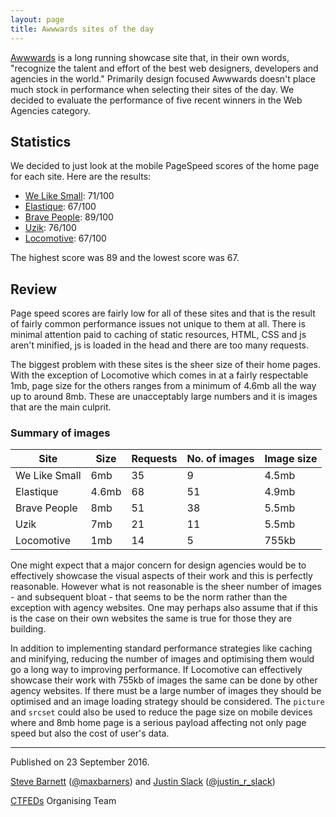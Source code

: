 ```yaml
---
layout: page
title: Awwwards sites of the day
---
```


[Awwwards](http://awwwards.com) is a long running showcase site that, in their own words, "recognize the talent and effort of the best web designers, developers and agencies in the world." Primarily design focused Awwwards doesn't place much stock in performance when selecting their sites of the day. We decided to evaluate the performance of five recent winners in the Web Agencies category.

## Statistics

We decided to just look at the mobile PageSpeed scores of the home page for each site. Here are the results:

- [We Like Small](https://developers.google.com/speed/pagespeed/insights/?url=http%3A%2F%2Fwww.welikesmall.com%2F): 71/100
- [Elastique](https://developers.google.com/speed/pagespeed/insights/?url=https%3A%2F%2Fwww.elastique.de%2Fwork%2F): 67/100
- [Brave People](https://developers.google.com/speed/pagespeed/insights/?url=http%3A%2F%2Fbravepeople.co%2F&tab=mobile): 89/100
- [Uzik](https://developers.google.com/speed/pagespeed/insights/?url=http%3A%2F%2Fwww.uzik.com%2F): 76/100
- [Locomotive](https://developers.google.com/speed/pagespeed/insights/?url=https%3A%2F%2Flocomotive.ca%2F): 67/100

The highest score was 89 and the lowest score was 67.

## Review

Page speed scores are fairly low for all of these sites and that is the result of fairly common performance issues not unique to them at all. There is minimal attention paid to caching of static resources, HTML, CSS and js aren't minified, js is loaded in the head and there are too many requests.

The biggest problem with these sites is the sheer size of their home pages. With the exception of Locomotive which comes in at a fairly respectable 1mb, page size for the others ranges from a minimum of 4.6mb all the way up to around 8mb. These are unacceptably large numbers and it is images that are the main culprit.

### Summary of images

| Site          | Size  | Requests | No. of images | Image size |
|---------------|-------|----------|---------------|------------|
| We Like Small | 6mb   | 35       | 9             | 4.5mb      |
| Elastique     | 4.6mb | 68       | 51            | 4.9mb      |
| Brave People  | 8mb   | 51       | 38            | 5.5mb      |
| Uzik          | 7mb   | 21       | 11            | 5.5mb      |
| Locomotive    | 1mb   | 14       | 5             | 755kb      |

One might expect that a major concern for design agencies would be to effectively showcase the visual aspects of their work and this is perfectly reasonable. However what is not reasonable is the sheer number of images - and subsequent bloat - that seems to be the norm rather than the exception with agency websites. One may perhaps also assume that if this is the case on their own websites the same is true for those they are building.

In addition to implementing standard performance strategies like caching and minifying, reducing the number of images and optimising them would go a long way to improving performance. If Locomotive can effectively showcase their work with 755kb of images the same can be done by other agency websites. If there must be a large number of images they should be optimised and an image loading strategy should be considered. The `picture` and `srcset` could also be used to reduce the page size on mobile devices where and 8mb home page is a serious payload affecting not only page speed but also the cost of user's data.

---

Published on 23 September 2016.

[Steve Barnett](https://naga.co.za/) ([@maxbarners](https://twitter.com/maxbarners)) and [Justin Slack](http://justinslack.com/) ([@justin_r_slack](https://twitter.com/justin_r_slack))

[CTFEDs](http://ctfeds.org/) Organising Team
